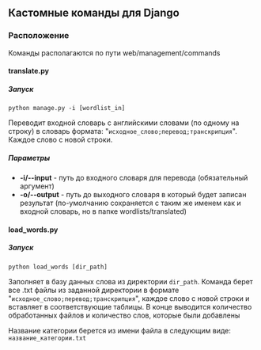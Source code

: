 ## Кастомные команды для Django

### Расположение
Команды располагаются по пути web/management/commands

#### translate.py
##### Запуск
`python manage.py -i [wordlist_in]`

Переводит входной словарь с английскими словами (по одному на строку) в словарь формата: "`исходное_слово;перевод;транскрипция`". Каждое слово с новой строки. 

##### Параметры
- __-i/--input__ - путь до входного словаря для перевода (обязательный аргумент)
- __-o/--output__ - путь до выходного словаря в который будет записан результат (по-умолчанию сохраняется с таким же именем как и входной словарь, но в папке wordlists/translated)

#### load_words.py
##### Запуск
`python load_words [dir_path]`

Заполняет в базу данных слова из директории `dir_path`. Команда берет все .txt файлы из заданной директории в формате "`исходное_слово;перевод;транскрипция`", каждое слово с новой строки и вставляет в соответствующие таблицы. В конце выводится количество обработанных файлов и количество слов, которые были добавлены

Название категории берется из имени файла в следующим виде:
`название_категории.txt`

